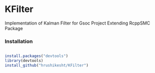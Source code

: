 # KFilter
Implementation of Kalman Filter for Gsoc Project Extending RcppSMC Package


### Installation

```R

install.packages("devtools")
library(devtools)
install_github("hrushikesht/KFilter")

```
